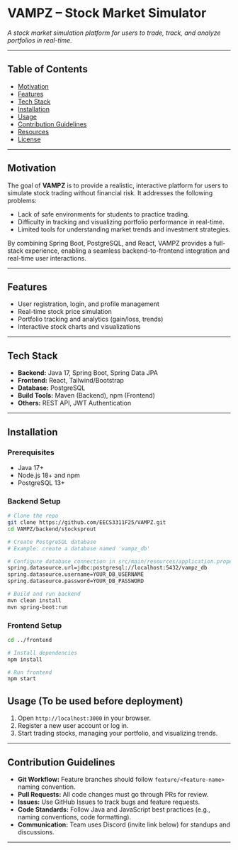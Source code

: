 # VAMPZ – Stock Market Simulator
*A stock market simulation platform for users to trade, track, and analyze portfolios in real-time.*

---

## Table of Contents
- [Motivation](#motivation)
- [Features](#features)
- [Tech Stack](#tech-stack)
- [Installation](#installation)
- [Usage](#usage)
- [Contribution Guidelines](#contribution-guidelines)
- [Resources](#resources)
- [License](#license)

---

## Motivation
The goal of **VAMPZ** is to provide a realistic, interactive platform for users to simulate stock trading without financial risk. It addresses the following problems:
- Lack of safe environments for students to practice trading.
- Difficulty in tracking and visualizing portfolio performance in real-time.
- Limited tools for understanding market trends and investment strategies.

By combining Spring Boot, PostgreSQL, and React, VAMPZ provides a full-stack experience, enabling a seamless backend-to-frontend integration and real-time user interactions.

---

## Features
- User registration, login, and profile management
- Real-time stock price simulation
- Portfolio tracking and analytics (gain/loss, trends)
- Interactive stock charts and visualizations

---

## Tech Stack
- **Backend:** Java 17, Spring Boot, Spring Data JPA
- **Frontend:** React, Tailwind/Bootstrap
- **Database:** PostgreSQL
- **Build Tools:** Maven (Backend), npm (Frontend)
- **Others:** REST API, JWT Authentication 

---

## Installation

### Prerequisites
- Java 17+
- Node.js 18+ and npm
- PostgreSQL 13+

### Backend Setup
```bash
# Clone the repo
git clone https://github.com/EECS3311F25/VAMPZ.git
cd VAMPZ/backend/stocksprout

# Create PostgreSQL database
# Example: create a database named 'vampz_db'

# Configure database connection in src/main/resources/application.properties
spring.datasource.url=jdbc:postgresql://localhost:5432/vampz_db
spring.datasource.username=YOUR_DB_USERNAME
spring.datasource.password=YOUR_DB_PASSWORD

# Build and run backend
mvn clean install
mvn spring-boot:run
```

### Frontend Setup
```bash
cd ../frontend

# Install dependencies
npm install

# Run frontend
npm start
```

## Usage (To be used before deployment)
1. Open `http://localhost:3000` in your browser.
2. Register a new user account or log in.
3. Start trading stocks, managing your portfolio, and visualizing trends.



---

## Contribution Guidelines
- **Git Workflow:** Feature branches should follow `feature/<feature-name>` naming convention.
- **Pull Requests:** All code changes must go through PRs for review.
- **Issues:** Use GitHub Issues to track bugs and feature requests.
- **Code Standards:** Follow Java and JavaScript best practices (e.g., naming conventions, code formatting).
- **Communication:** Team uses Discord (invite link below) for standups and discussions.


---



